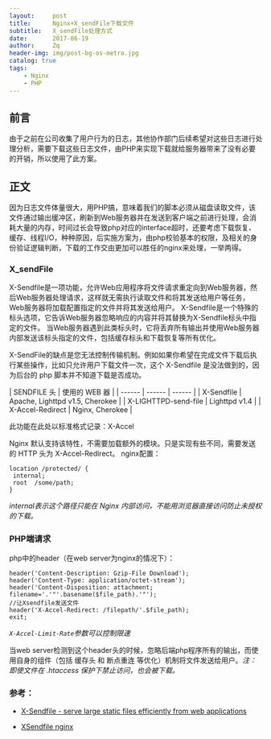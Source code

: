 ```yaml
---
layout:     post
title:      Nginx+X_sendFile下载文件
subtitle:   X_sendFile处理方式
date:       2017-06-19
author:     Zq
header-img: img/post-bg-os-metro.jpg
catalog: true
tags:
    - Nginx
    - PHP
---
```



## 前言

由于之前在公司收集了用户行为的日志，其他协作部门后续希望对这些日志进行处理分析，需要下载这些日志文件，由PHP来实现下载就给服务器带来了没有必要的开销，所以使用了此方案。


## 正文

因为日志文件体量很大，用PHP搞，意味着我们的脚本必须从磁盘读取文件，该文件通过输出缓冲区，刷新到Web服务器并在发送到客户端之前进行处理，会消耗大量的内存，时间过长会导致php对应的interface超时，还要考虑下载恢复、缓存、线程I/O，种种原因，后实施方案为，由php校验基本的权限，及相关的身份验证逻辑判断，下载的工作交由更加可以胜任的nginx来处理，一举两得。
### X_sendFile

X-Sendfile是一项功能，允许Web应用程序将文件请求重定向到Web服务器，然后Web服务器处理请求，这样就无需执行读取文件和将其发送给用户等任务，Web服务器将加载配置指定的文件并将其发送给用户。
X-Sendfile是一个特殊的标头选项，它告诉Web服务器忽略响应的内容并将其替换为X-Sendfile标头中指定的文件。
当Web服务器遇到此类标头时，它将丢弃所有输出并使用Web服务器内部发送该标头指定的文件，包括缓存标头和下载恢复等所有优化。

X-SendFile的缺点是您无法控制传输机制。例如如果你希望在完成文件下载后执行某些操作，比如只允许用户下载文件一次，这个 X-Sendfile 是没法做到的，因为后台的 php 脚本并不知道下载是否成功。

| SENDFILE 头 | 使用的 WEB 器 |
| ------ | ------ | ------ |
| X-Sendfile | Apache, Lighttpd v1.5, Cherokee |
| X-LIGHTTPD-send-file	| Lighttpd v1.4 |
| X-Accel-Redirect	| Nginx, Cherokee |


此功能在此处以标准格式记录：X-Accel

Nginx 默认支持该特性，不需要加载额外的模块。只是实现有些不同，需要发送的 HTTP 头为 X-Accel-Redirect。
nginx配置：

```
location /protected/ {
 internal;
 root  /some/path;
}
```
*internal表示这个路径只能在 Nginx 内部访问，不能用浏览器直接访问防止未授权的下载。*


### PHP端请求

php中的header（在web server为nginx的情况下）：

```
header('Content-Description: Gzip-File Download');
header('Content-Type: application/octet-stream');
header('Content-Disposition: attachment; filename='.'"'.basename($file_path).'"');
//让Xsendfile发送文件
header('X-Accel-Redirect: /filepath/'.$file_path);
exit;
```
*`X-Accel-Limit-Rate`参数可以控制限速*

当web server检测到这个header头的时候，忽略后端php程序所有的输出，而使用自身的组件（包括 缓存头 和 断点重连 等优化）机制将文件发送给用户。*注：即使文件在 .htaccess 保护下禁止访问，也会被下载。*


### 参考：

- [X-Sendfile - serve large static files efficiently from web applications](https://www.yiiframework.com/wiki/129/x-sendfile-serve-large-static-files-efficiently-from-web-applications)

- [XSendfile nginx](https://www.nginx.com/resources/wiki/start/topics/examples/xsendfile/)


